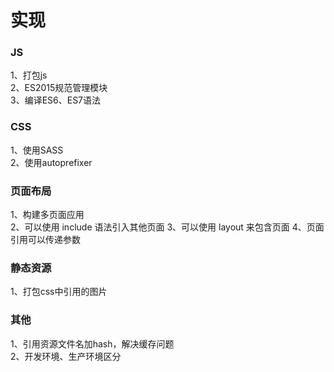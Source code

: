 # 实现

### JS
1、打包js     
2、ES2015规范管理模块     
3、编译ES6、ES7语法    

### CSS
1、使用SASS    
2、使用autoprefixer    

### 页面布局
1、构建多页面应用   
2、可以使用 include 语法引入其他页面 
3、可以使用 layout 来包含页面 
4、页面引用可以传递参数    

### 静态资源
1、打包css中引用的图片   

### 其他
1、引用资源文件名加hash，解决缓存问题              
2、开发环境、生产环境区分   
